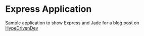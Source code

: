 Express Application
===================

Sample application to show Express and Jade for a blog post on [HypeDrivenDev](http://hypedrivendev.wordpress.com)
